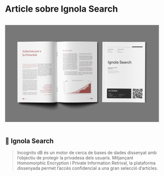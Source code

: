 # Article sobre Ignola Search

<br />

<div alt style="text-align: center;">
    <picture>
        <a href="https://incognitodb.com">
            <img alt="Device with the platform" src="https://github.com/Gasofa06/Treball-de-Recerca/blob/main/assets/mock-up/booklet_Mockup.jpg" />
        </a>
    </picture>
</div>

<br />

## :wave: Ignola Search

> Incognito dB és un motor de cerca de bases de dades dissenyat amb l’objectiu de protegir la privadesa dels usuaris. Mitjançant Homomorphic Encryption i Private Information Retrival, la plataforma dissenyada permet l’accés confidencial a una gran selecció d’articles.

